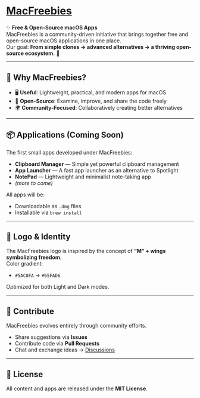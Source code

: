 # [MacFreebies](https://macfreebies.github.io/macfreebies-landing/)

✨ **Free & Open-Source macOS Apps**  
MacFreebies is a community-driven initiative that brings together free and open-source macOS applications in one place.  
Our goal: **From simple clones → advanced alternatives → a thriving open-source ecosystem.** 🚀  

---

## 🌟 Why MacFreebies?  
- 🖥️ **Useful**: Lightweight, practical, and modern apps for macOS  
- 🔄 **Open-Source**: Examine, improve, and share the code freely  
- 🌍 **Community-Focused**: Collaboratively creating better alternatives  

---

## 📦 Applications (Coming Soon)  
The first small apps developed under MacFreebies:  

- **Clipboard Manager** — Simple yet powerful clipboard management  
- **App Launcher** — A fast app launcher as an alternative to Spotlight  
- **NotePad** — Lightweight and minimalist note-taking app  
- *(more to come)*  

All apps will be:  
- Downloadable as `.dmg` files  
- Installable via `brew install`  

---

## 🎨 Logo & Identity  
The MacFreebies logo is inspired by the concept of **“M” + wings symbolizing freedom**.  
Color gradient:  
- `#5AC8FA` → `#65FAD6`  

Optimized for both Light and Dark modes.  

---

## 🤝 Contribute  
MacFreebies evolves entirely through community efforts.  
- Share suggestions via **Issues**  
- Contribute code via **Pull Requests**  
- Chat and exchange ideas → [Discussions](https://github.com/macfreebies)  

---

## 📜 License  
All content and apps are released under the **MIT License**.  
